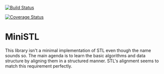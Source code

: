 [![Build Status](https://travis-ci.com/MathewRo/MiniSTL.svg?branch=master)](https://travis-ci.com/MathewRo/MiniSTL)

[![Coverage Status](https://coveralls.io/repos/github/MathewRo/MiniSTL/badge.svg?branch=master)](https://coveralls.io/github/MathewRo/MiniSTL?branch=master)
# MiniSTL
 This library isn't a minimal implementation of STL even though the name sounds so. The main agenda is to learn the basic algorithms and data structure by aligning them in a structured manner. STL's alignment seems to match this requirement perfectly. 